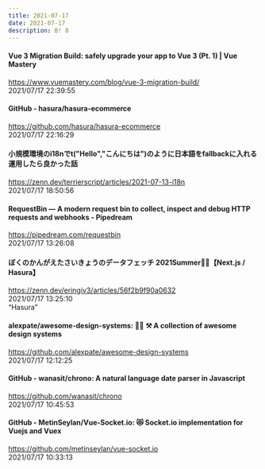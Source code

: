 ```yaml
---
title: 2021-07-17
date: 2021-07-17
description: B! 8
---
```


#### Vue 3 Migration Build: safely upgrade your app to Vue 3 (Pt. 1) | Vue Mastery
https://www.vuemastery.com/blog/vue-3-migration-build/<br>
2021/07/17 22:39:55<br>


#### GitHub - hasura/hasura-ecommerce
https://github.com/hasura/hasura-ecommerce<br>
2021/07/17 22:16:29<br>


#### 小規模環境のi18nでt("Hello","こんにちは")のように日本語をfallbackに入れる運用したら良かった話
https://zenn.dev/terrierscript/articles/2021-07-13-i18n<br>
2021/07/17 18:50:56<br>


#### RequestBin — A modern request bin to collect, inspect and debug HTTP requests and webhooks - Pipedream
https://pipedream.com/requestbin<br>
2021/07/17 13:26:08<br>


#### ぼくのかんがえたさいきょうのデータフェッチ 2021Summer🏄‍♂️【Next.js / Hasura】
https://zenn.dev/eringiv3/articles/56f2b9f90a0632<br>
2021/07/17 13:25:10<br>
“Hasura”


#### alexpate/awesome-design-systems: 💅🏻 ⚒ A collection of awesome design systems
https://github.com/alexpate/awesome-design-systems<br>
2021/07/17 12:12:25<br>


#### GitHub - wanasit/chrono: A natural language date parser in Javascript
https://github.com/wanasit/chrono<br>
2021/07/17 10:45:53<br>


#### GitHub - MetinSeylan/Vue-Socket.io: 😻 Socket.io implementation for Vuejs and Vuex
https://github.com/metinseylan/vue-socket.io<br>
2021/07/17 10:33:13<br>



